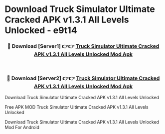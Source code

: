 # Download Truck Simulator Ultimate Cracked APK v1.3.1 All Levels Unlocked - e9t14



<div align="center">
<h3>🔴 Download [Server1] 👉👉 <a href="https://momento.my/?title=Truck_Simulator_Ultimate_Cracked_APK_v1.3.1_All_Levels_Unlocked">Truck Simulator Ultimate Cracked APK v1.3.1 All Levels Unlocked Mod Apk</a></h3><br>

<h3>🔴 Download [Server2] 👉👉 <a href="https://momento.my/?title=Truck_Simulator_Ultimate_Cracked_APK_v1.3.1_All_Levels_Unlocked">Truck Simulator Ultimate Cracked APK v1.3.1 All Levels Unlocked Mod Apk</a></h3>
</div>



Download Truck Simulator Ultimate Cracked APK v1.3.1 All Levels Unlocked 

Free APK MOD Truck Simulator Ultimate Cracked APK v1.3.1 All Levels Unlocked 

Download Truck Simulator Ultimate Cracked APK v1.3.1 All Levels Unlocked Mod For Android
